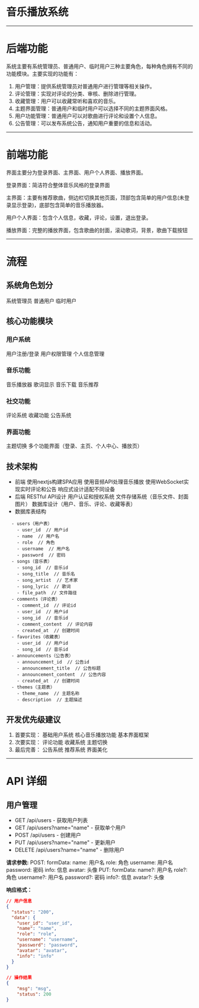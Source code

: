 # 音乐播放系统
--- 

# 后端功能
系统主要有系统管理员、普通用户、临时用户三种主要角色，每种角色拥有不同的功能模块。主要实现的功能有：

1.	用户管理：提供系统管理员对普通用户进行管理等相关操作。
2.	评论管理：实现对评论的分类、审核、删除进行管理。
3.	收藏管理：用户可以收藏常听和喜欢的音乐。
4.	主题界面管理：普通用户和临时用户可以选择不同的主题界面风格。 
5.	用户功能管理：普通用户可以对歌曲进行评论和设置个人信息。
6.	公告管理：可以发布系统公告，通知用户重要的信息和活动。

---

# 前端功能
界面主要分为登录界面、主界面、用户个人界面、播放界面。

登录界面：简洁符合整体音乐风格的登录界面

主界面：主要有推荐歌曲，侧边栏切换其他页面，顶部包含简单的用户信息(未登录显示登录)，底部包含简单的音乐播放器。

用户个人界面：包含个人信息，收藏，评论，设置，退出登录。

播放界面：完整的播放界面，包含歌曲的封面，滚动歌词，背景，歌曲下载按钮

---

# 流程

## 系统角色划分
系统管理员
普通用户
临时用户

## 核心功能模块

### 用户系统
用户注册/登录
用户权限管理
个人信息管理

### 音乐功能
音乐播放器
歌词显示
音乐下载
音乐推荐
### 社交功能
评论系统
收藏功能
公告系统
### 界面功能
主题切换
多个功能界面（登录、主页、个人中心、播放页）

## 技术架构
- 前端
使用nextjs构建SPA应用
使用音频API处理音乐播放
使用WebSocket实现实时评论和公告
响应式设计适配不同设备
- 后端
RESTful API设计
用户认证和授权系统
文件存储系统（音乐文件、封面图片）
数据库设计（用户、音乐、评论、收藏等表）
- 数据库表结构
```
  - users（用户表）
    - user_id  // 用户id
    - name  // 用户名
    - role  // 角色
    - username  // 用户名
    - password  // 密码
  - songs（音乐表）
    - song_id  // 音乐id
    - song_title  // 音乐名
    - song_artist  // 艺术家
    - song_lyric  // 歌词
    - file_path  // 文件路径
  - comments（评论表）
    - comment_id  // 评论id
    - user_id  // 用户id
    - song_id  // 音乐id
    - comment_content  // 评论内容
    - created_at  // 创建时间
  - favorites（收藏表）
    - user_id  // 用户id
    - song_id  // 音乐id
  - announcements（公告表）
    - announcement_id  // 公告id
    - announcement_title  // 公告标题
    - announcement_content  // 公告内容
    - created_at  // 创建时间
  - themes（主题表）
    - theme_name  // 主题名称
    - description  // 主题描述
``` 
## 开发优先级建议
1. 首要实现：
基础用户系统
核心音乐播放功能
基本界面框架
2. 次要实现：
评论功能
收藏系统
主题切换
3. 最后完善：
公告系统
推荐系统
界面美化


--- 

# API 详细

## 用户管理

- GET /api/users - 获取用户列表
- GET /api/users?name="name" - 获取单个用户
- POST /api/users - 创建用户
- PUT /api/users?name="name" - 更新用户
- DELETE /api/users?name="name" - 删除用户

**请求参数:**
  POST:
  formData:
    name: 用户名
    role: 角色
    username: 用户名
    password: 密码
    info: 信息
    avatar: 头像
  PUT:
  formData:
    name?: 用户名
    role?: 角色
    username?: 用户名
    password?: 密码
    info?: 信息
    avatar?: 头像

**响应格式：**
```json
// 用户信息
{
  "status": "200",
  "data": {
    "user_id": "user_id",
    "name": "name",
    "role": "role",
    "username": "username",
    "password": "password",
    "avatar": "avatar",
    "info": "info"
  }
}

// 操作结果
{
    "msg": "msg",
    "status": 200
}
```
